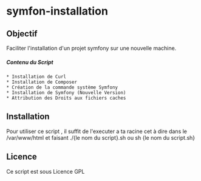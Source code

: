 # symfon-installation

## Objectif

Faciliter l'installation d'un projet symfony sur une nouvelle machine.

##### Contenu du Script 
 
``` shell
* Installation de Curl
* Installation de Composer 
* Création de la commande système Symfony
* Installation de Symfony (Nouvelle Version)
* Attribution des Droits aux fichiers caches
``` 

## Installation

Pour utiliser ce script , il suffit de l'executer a ta racine cet à dire dans le /var/www/html et faisant ./{le nom du script}.sh ou sh {le nom du script.sh}

## Licence

Ce script est sous Licence GPL 

